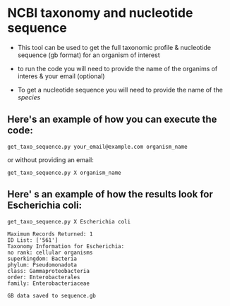 # NCBI taxonomy and nucleotide sequence 
- This tool can be used to get the full taxonomic profile & nucleotide sequence (gb format) for an organism of interest 

- to run the code you will need to provide the name of the organims of interes & your email (optional)

- To get a nucleotide sequence you will need to provide the name of the *species* 

## Here's an example of how you can execute the code:

    get_taxo_sequence.py your_email@example.com organism_name 

or without providing an email:

    get_taxo_sequence.py X organism_name 

## Here' s an example of how the results look for Escherichia coli: 

    get_taxo_sequence.py X Escherichia coli

    Maximum Records Returned: 1
    ID List: ['561']
    Taxonomy Information for Escherichia:
    no rank: cellular organisms
    superkingdom: Bacteria
    phylum: Pseudomonadota
    class: Gammaproteobacteria
    order: Enterobacterales
    family: Enterobacteriaceae    

    GB data saved to sequence.gb


